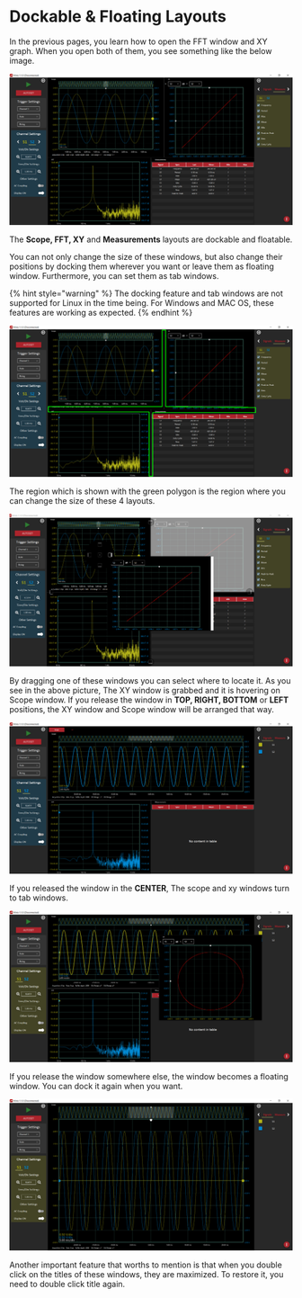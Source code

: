 # Dockable & Floating Layouts

In the previous pages, you learn how to open the FFT window and XY graph. When you open both of them, you see something like the below image.

![](../../../../.gitbook/assets/image%20%2898%29.png)

The **Scope, FFT, XY** and **Measurements** layouts are dockable and floatable. 

You can not only change the size of these windows, but also change their positions by docking them wherever you want or leave them as floating window. Furthermore, you can set them as tab windows.

{% hint style="warning" %}
The docking feature and tab windows are not supported for Linux in the time being. For Windows and MAC OS, these features are working as expected.
{% endhint %}

![](../../../../.gitbook/assets/image%20%2842%29.png)

The region which is shown with the green polygon is the region where you can change the size of these 4 layouts.

![](../../../../.gitbook/assets/image%20%2879%29.png)

By dragging one of these windows you can select where to locate it. As you see in the above picture, The XY window is grabbed and it is hovering on Scope window. If you release the window in **TOP, RIGHT, BOTTOM** or **LEFT** positions, the XY window and Scope window will be arranged that way. 

![](../../../../.gitbook/assets/image%20%285%29.png)

If you released the window in the **CENTER**, The scope and xy windows turn to tab windows.

![](../../../../.gitbook/assets/image%20%2834%29.png)

If you release the window somewhere else, the window becomes a floating window. You can dock it again when you want. 

![](../../../../.gitbook/assets/image%20%2864%29.png)

Another important feature that worths to mention is that when you double click on the titles of these windows, they are maximized. To restore it, you need to double click title again.





